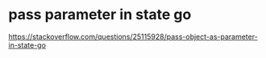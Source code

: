 # pass parameter in state go

https://stackoverflow.com/questions/25115928/pass-object-as-parameter-in-state-go
